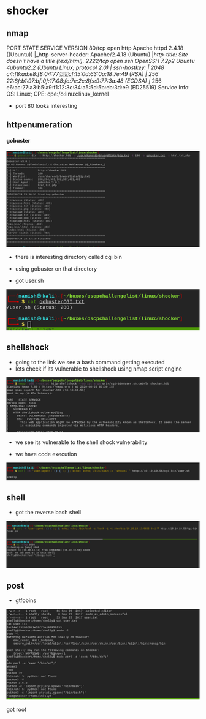# shocker



## nmap



PORT     STATE SERVICE VERSION
80/tcp   open  http    Apache httpd 2.4.18 ((Ubuntu))
|_http-server-header: Apache/2.4.18 (Ubuntu)
|_http-title: Site doesn't have a title (text/html).
2222/tcp open  ssh     OpenSSH 7.2p2 Ubuntu 4ubuntu2.2 (Ubuntu Linux; protocol 2.0)
| ssh-hostkey: 
|   2048 c4:f8:ad:e8:f8:04:77:de:cf:15:0d:63:0a:18:7e:49 (RSA)
|   256 22:8f:b1:97:bf:0f:17:08:fc:7e:2c:8f:e9:77:3a:48 (ECDSA)
|_  256 e6:ac:27:a3:b5:a9:f1:12:3c:34:a5:5d:5b:eb:3d:e9 (ED25519)
Service Info: OS: Linux; CPE: cpe:/o:linux:linux_kernel



- port 80 looks interesting



## httpenumeration



#### gobuster

![image-20200824233328291](shocker.assets/image-20200824233328291.png)

- there is interesting directory called cgi bin 
- using gobuster on that directory

- got user.sh

![image-20200825002406246](shocker.assets/image-20200825002406246.png)



## shellshock

- going to the link we see a bash command getting executed
- lets check if its vulnerable to shellshock using nmap script engine

![image-20200825003038272](shocker.assets/image-20200825003038272.png)

- we see its vulnerable to the shell shock vulnerability



- we have code execution

![image-20200825003238452](shocker.assets/image-20200825003238452.png)





## shell

- got the reverse bash shell

![image-20200825003928062](shocker.assets/image-20200825003928062.png)





## post



- gtfobins

![image-20200825004206065](shocker.assets/image-20200825004206065.png)

got root